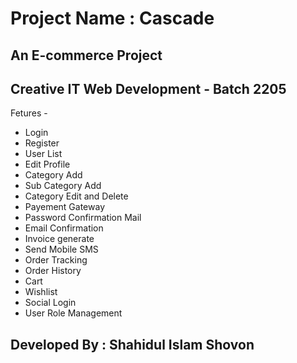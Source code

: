 # Project Name : Cascade
## An E-commerce Project

## Creative IT Web Development - Batch 2205

Fetures - 

* Login
* Register
* User List
* Edit Profile
* Category Add
* Sub Category Add
* Category Edit and Delete
* Payement Gateway
* Password Confirmation Mail
* Email Confirmation
* Invoice generate
* Send Mobile SMS
* Order Tracking
* Order History
* Cart
* Wishlist
* Social Login
* User Role Management


## Developed By : Shahidul Islam Shovon
